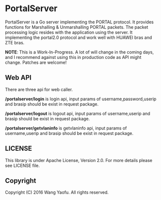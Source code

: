 PortalServer
========

PortalServer is a Go server implementing the PORTAL protocol. It provides functions for Marshalling & Unmarshalling PORTAL packets. The packet processing logic resides with the application using the server.
It implementing  the portal2.0 protocol and work well with HUAWEI bras and ZTE bras.

**NOTE**: This is a Work-In-Progress. A lot of will change in the coming days, and I recommend against using this in production code as API might change. Patches are welcome!

Web API
---
There are three api for web caller.

**/portalserver/login** is login api,  input params  of username,password,userip and brasip  should be  exist in request package.

**/portalserver/logout** is logout api,  input params  of username,userip and brasip  should be  exist in request package.

**/portalserver/getvlaninfo** is getvlaninfo api,  input params  of username,userip and brasip  should be  exist in request package.

LICENSE
-------

This library is under Apache License, Version 2.0. For more details please see LICENSE file.

Copyright
---------

Copyright (C) 2016 Wang Yaofu. All rights reserved.
